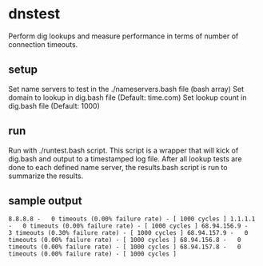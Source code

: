 # dnstest

Perform dig lookups and measure performance in terms of number of connection timeouts. 

## setup

Set name servers to test in the ./nameservers.bash file (bash array)
Set domain to lookup in dig.bash file (Default: time.com)
Set lookup count in dig.bash file (Default: 1000)

## run 

Run with ./runtest.bash script. 
This script is a wrapper that will kick of dig.bash and output to a timestamped log file. 
After all lookup tests are done to each defined name server, the results.bash script is run to summarize the results. 

## sample output
``
           8.8.8.8 -   0 timeouts (0.00% failure rate) - [ 1000 cycles ]
           1.1.1.1 -   0 timeouts (0.00% failure rate) - [ 1000 cycles ]
       68.94.156.9 -   3 timeouts (0.30% failure rate) - [ 1000 cycles ]
       68.94.157.9 -   0 timeouts (0.00% failure rate) - [ 1000 cycles ]
       68.94.156.8 -   0 timeouts (0.00% failure rate) - [ 1000 cycles ]
       68.94.157.8 -   0 timeouts (0.00% failure rate) - [ 1000 cycles ]
``
